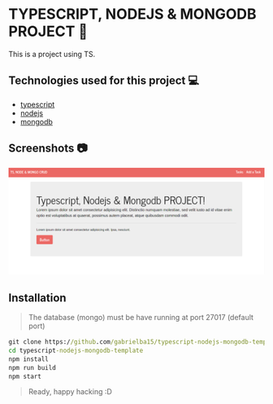 # TYPESCRIPT, NODEJS & MONGODB PROJECT :rocket:

This is a project using TS.

## Technologies used for this project :computer:

- [typescript](https://www.typescriptlang.org/)
- [nodejs](https://nodejs.org/en/)
- [mongodb](https://nodejs.org/en/)

## Screenshots :camera:

![principal](docs/principal.png)

## Installation

> The database (mongo) must be have running at port 27017 (default port)

```cmd
git clone https://github.com/gabrielba15/typescript-nodejs-mongodb-template.git 
cd typescript-nodejs-mongodb-template
npm install 
npm run build 
npm start
```

> Ready, happy hacking :D
